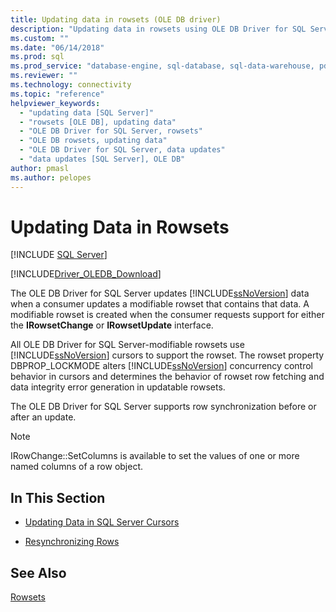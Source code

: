 ```yaml
---
title: Updating data in rowsets (OLE DB driver)
description: "Updating data in rowsets using OLE DB Driver for SQL Server"
ms.custom: ""
ms.date: "06/14/2018"
ms.prod: sql
ms.prod_service: "database-engine, sql-database, sql-data-warehouse, pdw"
ms.reviewer: ""
ms.technology: connectivity
ms.topic: "reference"
helpviewer_keywords: 
  - "updating data [SQL Server]"
  - "rowsets [OLE DB], updating data"
  - "OLE DB Driver for SQL Server, rowsets"
  - "OLE DB rowsets, updating data"
  - "OLE DB Driver for SQL Server, data updates"
  - "data updates [SQL Server], OLE DB"
author: pmasl
ms.author: pelopes
---
```

# Updating Data in Rowsets
[!INCLUDE [SQL Server](../../../includes/applies-to-version/sql-asdb-asdbmi-asa-pdw.md)]

[!INCLUDE[Driver_OLEDB_Download](../../../includes/driver_oledb_download.md)]

  The OLE DB Driver for SQL Server updates [!INCLUDE[ssNoVersion](../../../includes/ssnoversion-md.md)] data when a consumer updates a modifiable rowset that contains that data. A modifiable rowset is created when the consumer requests support for either the **IRowsetChange** or **IRowsetUpdate** interface.  
  
 All OLE DB Driver for SQL Server-modifiable rowsets use [!INCLUDE[ssNoVersion](../../../includes/ssnoversion-md.md)] cursors to support the rowset. The rowset property DBPROP_LOCKMODE alters [!INCLUDE[ssNoVersion](../../../includes/ssnoversion-md.md)] concurrency control behavior in cursors and determines the behavior of rowset row fetching and data integrity error generation in updatable rowsets.  
  
 The OLE DB Driver for SQL Server supports row synchronization before or after an update.  
  
> [!NOTE]  
>  IRowChange::SetColumns is available to set the values of one or more named columns of a row object.  
  
## In This Section  
  
-   [Updating Data in SQL Server Cursors](../../oledb/ole-db-rowsets/updating-data-in-sql-server-cursors.md)  
  
-   [Resynchronizing Rows](../../oledb/ole-db-rowsets/updating-data-in-rowsets-resynchronizing-rows.md)  
  
## See Also  
 [Rowsets](../../oledb/ole-db-rowsets/rowsets.md)  
  
  
